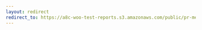 ```yaml
---
layout: redirect
redirect_to: https://a8c-woo-test-reports.s3.amazonaws.com/public/pr-merge/41259/e2e/index.html
---
```

